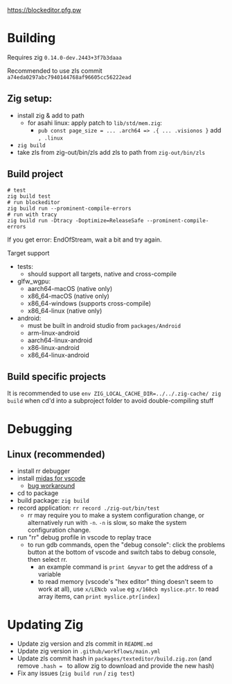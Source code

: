 https://blockeditor.pfg.pw

# Building

Requires zig `0.14.0-dev.2443+3f7b3daaa`

Recommended to use zls commit `a74eda0297abc7940144768af96605cc56222ead`

## Zig setup:

- install zig & add to path
  - for asahi linux: apply patch to `lib/std/mem.zig`: 
    - `pub const page_size = ... .arch64 => .{ ... .visionos }` add `, .linux`
- `zig build`
- take zls from zig-out/bin/zls add zls to path from `zig-out/bin/zls`

## Build project

```
# test
zig build test
# run blockeditor
zig build run --prominent-compile-errors
# run with tracy
zig build run -Dtracy -Doptimize=ReleaseSafe --prominent-compile-errors
```

If you get error: EndOfStream, wait a bit and try again.

Target support

- tests:
  - should support all targets, native and cross-compile
- glfw_wgpu:
  - aarch64-macOS (native only)
  - x86_64-macOS (native only)
  - x86_64-windows (supports cross-compile)
  - x86_64-linux (native only)
- android:
  - must be built in android studio from `packages/Android`
  - arm-linux-android
  - aarch64-linux-android
  - x86-linux-android
  - x86_64-linux-android

## Build specific projects

It is recommended to use `env ZIG_LOCAL_CACHE_DIR=../../.zig-cache/ zig build` when cd'd into a subproject folder to avoid double-compiling stuff

# Debugging

## Linux (recommended)

- install rr debugger
- install [midas for vscode](https://marketplace.visualstudio.com/items?itemName=farrese.midas)
  - [bug workaround](https://github.com/farre/midas/issues/197)
- cd to package
- build package: `zig build`
- record application: `rr record ./zig-out/bin/test`
  - rr may require you to make a system configuration change, or alternatively run with `-n`. `-n` is slow, so make the system configuration change.
- run "rr" debug profile in vscode to replay trace
  - to run gdb commands, open the "debug console": click the problems button at the bottom of
    vscode and switch tabs to debug console, then select rr.
    - an example command is `print &myvar` to get the address of a variable
    - to read memory (vscode's "hex editor" thing doesn't seem to work at all), use `x/LENcb value` eg `x/160cb myslice.ptr`. to read array items, can `print myslice.ptr[index]` 

# Updating Zig

- Update zig version and zls commit in `README.md`
- Update zig version in `.github/workflows/main.yml`
- Update zls commit hash in `packages/texteditor/build.zig.zon` (and remove `.hash = ` to allow zig to download and provide the new hash)
- Fix any issues (`zig build run` / `zig test`)